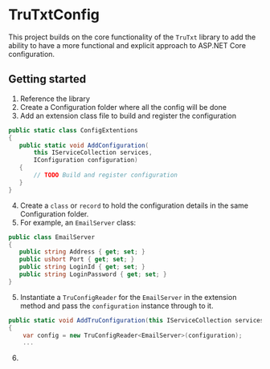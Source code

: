﻿# TruTxtConfig

This project builds on the core functionality of the `TruTxt` library to add the ability
to have a more functional and explicit approach to ASP.NET Core configuration.

## Getting started

1. Reference the library
2. Create a Configuration folder where all the config will be done
3. Add an extension class file to build and register the configuration

```c#
public static class ConfigExtentions
{
   public static void AddConfiguration(
       this IServiceCollection services, 
       IConfiguration configuration)
   {
       // TODO Build and register configuration
   }
}
```
4. Create a `class` or `record` to hold the configuration details in the same Configuration folder.
5. For example, an `EmailServer` class:

```c# 
public class EmailServer
{
   public string Address { get; set; }
   public ushort Port { get; set; }
   public string LoginId { get; set; }
   public string LoginPassword { get; set; }
}
```

5. Instantiate a `TruConfigReader` for the `EmailServer` in the extension method and pass the `configuration` instance through to it.

```c#
public static void AddTruConfiguration(this IServiceCollection services, IConfiguration configuration)
{
    var config = new TruConfigReader<EmailServer>(configuration);
    ... 
```

6. 